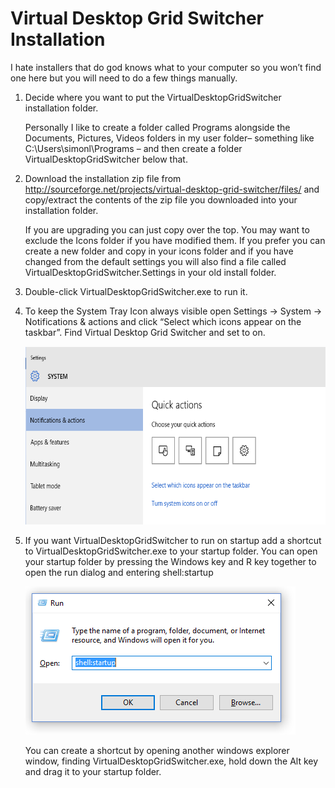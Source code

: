 Virtual Desktop Grid Switcher Installation
==========================================

I hate installers that do god knows what to your computer so you won’t find one here but you will need to do a few things manually.

1.  Decide where you want to put the VirtualDesktopGridSwitcher installation folder.

    Personally I like to create a folder called Programs alongside the Documents, Pictures, Videos folders in my user folder– something like C:\\Users\\simonl\\Programs – and then create a folder VirtualDesktopGridSwitcher below that.

2.  Download the installation zip file from <http://sourceforge.net/projects/virtual-desktop-grid-switcher/files/> and copy/extract the contents of the zip file you downloaded into your installation folder.

    If you are upgrading you can just copy over the top. You may want to exclude the Icons folder if you have modified them. If you prefer you can create a new folder and copy in your icons folder and if you have changed from the default settings you will also find a file called VirtualDesktopGridSwitcher.Settings in your old install folder.

3.  Double-click VirtualDesktopGridSwitcher.exe to run it.

4.  To keep the System Tray Icon always visible open Settings -&gt; System -&gt; Notifications & actions and click “Select which icons appear on the taskbar”. Find Virtual Desktop Grid Switcher and set to on.

    <img src="./media/image1.png" width="601" height="285" />

5.  If you want VirtualDesktopGridSwitcher to run on startup add a shortcut to VirtualDesktopGridSwitcher.exe to your startup folder. You can open your startup folder by pressing the Windows key and R key together to open the run dialog and entering shell:startup

    <img src="./media/image2.png" width="432" height="237" />

    You can create a shortcut by opening another windows explorer window, finding VirtualDesktopGridSwitcher.exe, hold down the Alt key and drag it to your startup folder.
